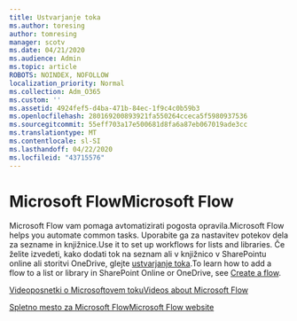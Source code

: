 ```yaml
---
title: Ustvarjanje toka
ms.author: toresing
author: tomresing
manager: scotv
ms.date: 04/21/2020
ms.audience: Admin
ms.topic: article
ROBOTS: NOINDEX, NOFOLLOW
localization_priority: Normal
ms.collection: Adm_O365
ms.custom: ''
ms.assetid: 4924fef5-d4ba-471b-84ec-1f9c4c0b59b3
ms.openlocfilehash: 280169200893921fa550264cceca5f5980937536
ms.sourcegitcommit: 55eff703a17e500681d8fa6a87eb067019ade3cc
ms.translationtype: MT
ms.contentlocale: sl-SI
ms.lasthandoff: 04/22/2020
ms.locfileid: "43715576"
---
```

# <a name="microsoft-flow"></a><span data-ttu-id="9ac9d-102">Microsoft Flow</span><span class="sxs-lookup"><span data-stu-id="9ac9d-102">Microsoft Flow</span></span>

<span data-ttu-id="9ac9d-103">Microsoft Flow vam pomaga avtomatizirati pogosta opravila.</span><span class="sxs-lookup"><span data-stu-id="9ac9d-103">Microsoft Flow helps you automate common tasks.</span></span> <span data-ttu-id="9ac9d-104">Uporabite ga za nastavitev potekov dela za sezname in knjižnice.</span><span class="sxs-lookup"><span data-stu-id="9ac9d-104">Use it to set up workflows for lists and libraries.</span></span> <span data-ttu-id="9ac9d-105">Če želite izvedeti, kako dodati tok na seznam ali v knjižnico v SharePointu online ali storitvi OneDrive, glejte [ustvarjanje toka](https://go.microsoft.com/fwlink/?linkid=869408).</span><span class="sxs-lookup"><span data-stu-id="9ac9d-105">To learn how to add a flow to a list or library in SharePoint Online or OneDrive, see [Create a flow](https://go.microsoft.com/fwlink/?linkid=869408).</span></span>
  
[<span data-ttu-id="9ac9d-106">Videoposnetki o Microsoftovem toku</span><span class="sxs-lookup"><span data-stu-id="9ac9d-106">Videos about Microsoft Flow</span></span>](https://go.microsoft.com/fwlink/?linkid=864641)
  
[<span data-ttu-id="9ac9d-107">Spletno mesto za Microsoft Flow</span><span class="sxs-lookup"><span data-stu-id="9ac9d-107">Microsoft Flow website</span></span>](https://go.microsoft.com/fwlink/?linkid=864642)
  

